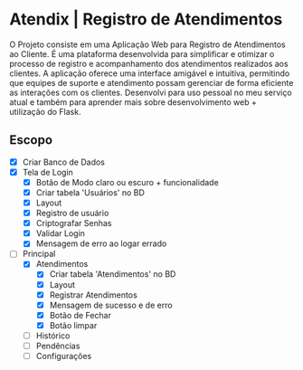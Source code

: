 # Atendix | Registro de Atendimentos

O Projeto consiste em uma Aplicação Web para Registro de Atendimentos ao Cliente. É uma plataforma desenvolvida para simplificar e otimizar o processo de registro e acompanhamento dos atendimentos realizados aos clientes. A aplicação oferece uma interface amigável e intuitiva, permitindo que equipes de suporte e atendimento possam gerenciar de forma eficiente as interações com os clientes. Desenvolvi para uso pessoal no meu serviço atual e também para aprender mais sobre desenvolvimento web + utilização do Flask.

## Escopo
- [X] Criar Banco de Dados
- [X] Tela de Login
  - [X] Botão de Modo claro ou escuro + funcionalidade
  - [X] Criar tabela 'Usuários' no BD
  - [X] Layout
  - [X] Registro de usuário
  - [X] Criptografar Senhas
  - [X] Validar Login
  - [X] Mensagem de erro ao logar errado
- [ ] Principal
  - [X] Atendimentos
    - [X] Criar tabela 'Atendimentos' no BD 
    - [x] Layout
    - [X] Registrar Atendimentos
    - [X] Mensagem de sucesso e de erro
    - [X] Botão de Fechar
    - [X] Botão limpar
  - [ ] Histórico
  - [ ] Pendências
  - [ ] Configurações